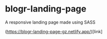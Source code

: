 # blogr-landing-page
A responsive landing page made using SASS

(https://blogr-landing-page-gz.netlify.app/)[link]
